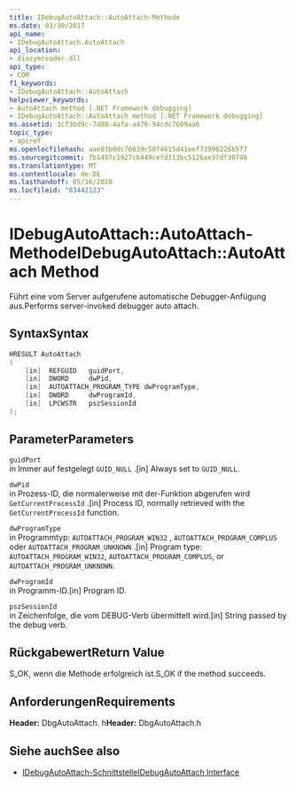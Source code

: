 ```yaml
---
title: IDebugAutoAttach::AutoAttach-Methode
ms.date: 03/30/2017
api_name:
- IDebugAutoAttach.AutoAttach
api_location:
- diasymreader.dll
api_type:
- COM
f1_keywords:
- IDebugAutoAttach::AutoAttach
helpviewer_keywords:
- AutoAttach method [.NET Framework debugging]
- IDebugAutoAttach::AutoAttach method [.NET Framework debugging]
ms.assetid: 3cf3bd9c-7d88-4afa-a476-94cdc7609aa6
topic_type:
- apiref
ms.openlocfilehash: aae03b0dc76639c50f4615d41eef73990226b5f7
ms.sourcegitcommit: 7b1497c1927cb449cefd313bc5126ae37df30746
ms.translationtype: MT
ms.contentlocale: de-DE
ms.lasthandoff: 05/16/2020
ms.locfileid: "83442123"
---
```

# <a name="idebugautoattachautoattach-method"></a><span data-ttu-id="c2728-102">IDebugAutoAttach::AutoAttach-Methode</span><span class="sxs-lookup"><span data-stu-id="c2728-102">IDebugAutoAttach::AutoAttach Method</span></span>
<span data-ttu-id="c2728-103">Führt eine vom Server aufgerufene automatische Debugger-Anfügung aus.</span><span class="sxs-lookup"><span data-stu-id="c2728-103">Performs server-invoked debugger auto attach.</span></span>  
  
## <a name="syntax"></a><span data-ttu-id="c2728-104">Syntax</span><span class="sxs-lookup"><span data-stu-id="c2728-104">Syntax</span></span>  
  
```cpp  
HRESULT AutoAttach  
(  
    [in]  REFGUID   guidPort,  
    [in]  DWORD     dwPid,  
    [in]  AUTOATTACH_PROGRAM_TYPE dwProgramType,  
    [in]  DWORD     dwProgramId,  
    [in]  LPCWSTR   pszSessionId  
);  
```  
  
## <a name="parameters"></a><span data-ttu-id="c2728-105">Parameter</span><span class="sxs-lookup"><span data-stu-id="c2728-105">Parameters</span></span>  
 `guidPort`  
 <span data-ttu-id="c2728-106">in Immer auf festgelegt `GUID_NULL` .</span><span class="sxs-lookup"><span data-stu-id="c2728-106">[in] Always set to `GUID_NULL`.</span></span>  
  
 `dwPid`  
 <span data-ttu-id="c2728-107">in Prozess-ID, die normalerweise mit der-Funktion abgerufen wird `GetCurrentProcessId` .</span><span class="sxs-lookup"><span data-stu-id="c2728-107">[in] Process ID, normally retrieved with the `GetCurrentProcessId` function.</span></span>  
  
 `dwProgramType`  
 <span data-ttu-id="c2728-108">in Programmtyp: `AUTOATTACH_PROGRAM_WIN32` , `AUTOATTACH_PROGRAM_COMPLUS` oder `AUTOATTACH_PROGRAM_UNKNOWN` .</span><span class="sxs-lookup"><span data-stu-id="c2728-108">[in] Program type: `AUTOATTACH_PROGRAM_WIN32`, `AUTOATTACH_PROGRAM_COMPLUS`, or `AUTOATTACH_PROGRAM_UNKNOWN`.</span></span>  
  
 `dwProgramId`  
 <span data-ttu-id="c2728-109">in Programm-ID.</span><span class="sxs-lookup"><span data-stu-id="c2728-109">[in] Program ID.</span></span>  
  
 `pszSessionId`  
 <span data-ttu-id="c2728-110">in Zeichenfolge, die vom DEBUG-Verb übermittelt wird.</span><span class="sxs-lookup"><span data-stu-id="c2728-110">[in] String passed by the debug verb.</span></span>  
  
## <a name="return-value"></a><span data-ttu-id="c2728-111">Rückgabewert</span><span class="sxs-lookup"><span data-stu-id="c2728-111">Return Value</span></span>  
 <span data-ttu-id="c2728-112">S_OK, wenn die Methode erfolgreich ist.</span><span class="sxs-lookup"><span data-stu-id="c2728-112">S_OK if the method succeeds.</span></span>  
  
## <a name="requirements"></a><span data-ttu-id="c2728-113">Anforderungen</span><span class="sxs-lookup"><span data-stu-id="c2728-113">Requirements</span></span>  
 <span data-ttu-id="c2728-114">**Header:** DbgAutoAttach. h</span><span class="sxs-lookup"><span data-stu-id="c2728-114">**Header:** DbgAutoAttach.h</span></span>  
  
## <a name="see-also"></a><span data-ttu-id="c2728-115">Siehe auch</span><span class="sxs-lookup"><span data-stu-id="c2728-115">See also</span></span>

- [<span data-ttu-id="c2728-116">IDebugAutoAttach-Schnittstelle</span><span class="sxs-lookup"><span data-stu-id="c2728-116">IDebugAutoAttach Interface</span></span>](idebugautoattach-interface.md)
